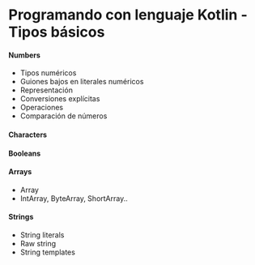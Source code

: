 # Programando con lenguaje Kotlin - Tipos básicos

#### Numbers
* Tipos numéricos
* Guiones bajos en literales numéricos
* Representación
* Conversiones explícitas
* Operaciones
* Comparación de números

#### Characters

#### Booleans

#### Arrays
* Array
* IntArray, ByteArray, ShortArray..

#### Strings
* String literals
* Raw string
* String templates